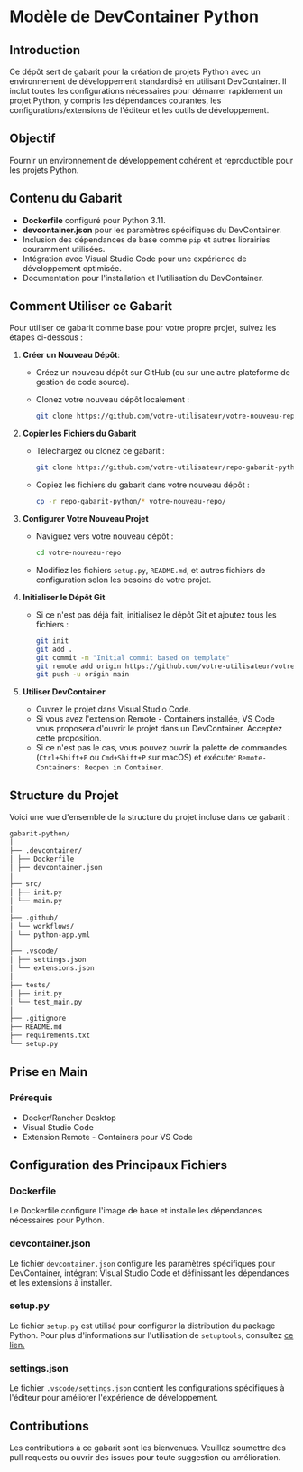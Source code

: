 # Modèle de DevContainer Python

## Introduction

Ce dépôt sert de gabarit pour la création de projets Python avec un environnement de développement standardisé en utilisant DevContainer. Il inclut toutes les configurations nécessaires pour démarrer rapidement un projet Python, y compris les dépendances courantes, les configurations/extensions de l'éditeur et les outils de développement.

## Objectif

Fournir un environnement de développement cohérent et reproductible pour les projets Python.

## Contenu du Gabarit

- **Dockerfile** configuré pour Python 3.11.
- **devcontainer.json** pour les paramètres spécifiques du DevContainer.
- Inclusion des dépendances de base comme `pip` et autres librairies couramment utilisées.
- Intégration avec Visual Studio Code pour une expérience de développement optimisée.
- Documentation pour l'installation et l'utilisation du DevContainer.

## Comment Utiliser ce Gabarit

Pour utiliser ce gabarit comme base pour votre propre projet, suivez les étapes ci-dessous :

1. **Créer un Nouveau Dépôt**:
   - Créez un nouveau dépôt sur GitHub (ou sur une autre plateforme de gestion de code source).
   - Clonez votre nouveau dépôt localement :

     ```sh
     git clone https://github.com/votre-utilisateur/votre-nouveau-repo.git
     ```

2. **Copier les Fichiers du Gabarit**

   - Téléchargez ou clonez ce gabarit :

     ```sh
     git clone https://github.com/votre-utilisateur/repo-gabarit-python.git
     ```

   - Copiez les fichiers du gabarit dans votre nouveau dépôt :

     ```sh
     cp -r repo-gabarit-python/* votre-nouveau-repo/
     ```

3. **Configurer Votre Nouveau Projet**

   - Naviguez vers votre nouveau dépôt :

     ```sh
     cd votre-nouveau-repo
     ```

   - Modifiez les fichiers `setup.py`, `README.md`, et autres fichiers de configuration selon les besoins de votre projet.

4. **Initialiser le Dépôt Git**

   - Si ce n'est pas déjà fait, initialisez le dépôt Git et ajoutez tous les fichiers :

     ```sh
     git init
     git add .
     git commit -m "Initial commit based on template"
     git remote add origin https://github.com/votre-utilisateur/votre-nouveau-repo.git
     git push -u origin main
     ```

5. **Utiliser DevContainer**

   - Ouvrez le projet dans Visual Studio Code.
   - Si vous avez l'extension Remote - Containers installée, VS Code vous proposera d'ouvrir le projet dans un DevContainer. Acceptez cette proposition.
   - Si ce n'est pas le cas, vous pouvez ouvrir la palette de commandes (`Ctrl+Shift+P` ou `Cmd+Shift+P` sur macOS) et exécuter `Remote-Containers: Reopen in Container`.

## Structure du Projet

Voici une vue d'ensemble de la structure du projet incluse dans ce gabarit :

``` bash
gabarit-python/
│
├── .devcontainer/
│ ├── Dockerfile
│ ├── devcontainer.json
│
├── src/
│ ├── init.py
│ └── main.py
│
├── .github/
│ └── workflows/
│ └── python-app.yml
│
├── .vscode/
│ ├── settings.json
│ └── extensions.json
│
├── tests/
│ ├── init.py
│ └── test_main.py
│
├── .gitignore
├── README.md
├── requirements.txt
└── setup.py
```

## Prise en Main

### Prérequis

- Docker/Rancher Desktop
- Visual Studio Code
- Extension Remote - Containers pour VS Code

## Configuration des Principaux Fichiers

### Dockerfile

Le Dockerfile configure l'image de base et installe les dépendances nécessaires pour Python.

### devcontainer.json

Le fichier `devcontainer.json` configure les paramètres spécifiques pour DevContainer, intégrant Visual Studio Code et définissant les dépendances et les extensions à installer.

### setup.py

Le fichier `setup.py` est utilisé pour configurer la distribution du package Python. Pour plus d'informations sur l'utilisation de `setuptools`, consultez
[ce lien.](https://setuptools.pypa.io/en/latest/userguide/quickstart.html)

### settings.json

Le fichier `.vscode/settings.json` contient les configurations spécifiques à l'éditeur pour améliorer l'expérience de développement.

## Contributions

Les contributions à ce gabarit sont les bienvenues. Veuillez soumettre des pull requests ou ouvrir des issues pour toute suggestion ou amélioration.
